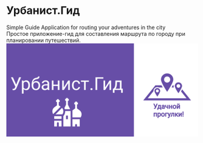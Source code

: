 # Урбанист.Гид
Simple Guide Application for routing your adventures in the city  
Простое приложение-гид для составления маршрута по городу при планировании путешествий.
![Баннер](https://github.com/LukianBat/urbanist-guide/blob/master/Group%204.png)
